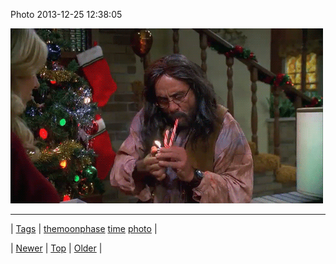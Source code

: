 <!--
title: Photo 2013-12-25 12
date: 2020-06-28T15:27:00.206Z
tags: themoonphase, time, photo
-->


Photo 2013-12-25 12:38:05

![](71100440880-0.gif)

<!--BOTTOM-POST-NAVIGATION-->
---

| [Tags](tags.md) | [themoonphase](tag-themoonphase.md) [time](tag-time.md) [photo](tag-photo.md) |

| [Newer](71053988102.md) | [Top](index.md) | [Older](71101537883.md) |